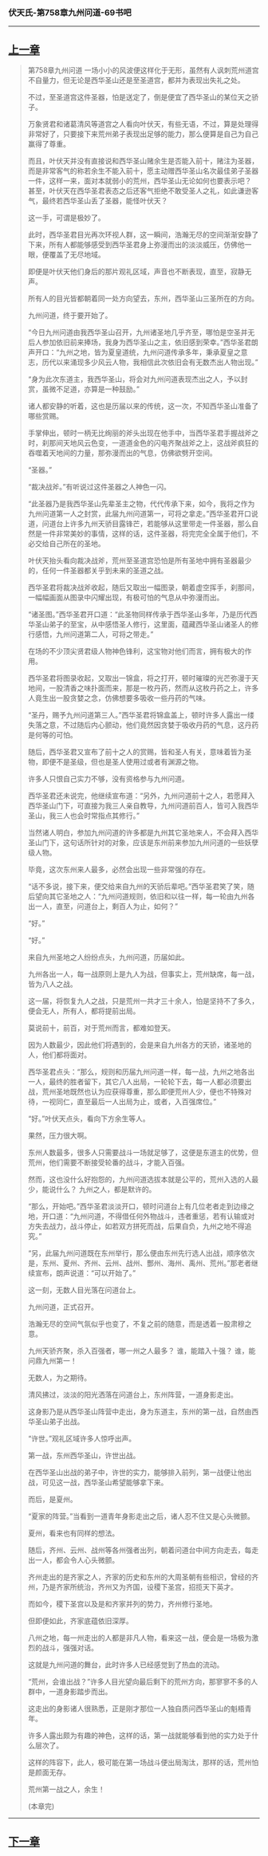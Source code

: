 ### 伏天氏-第758章九州问道-69书吧

--------
[上一章](./ffa9e9b3a264373e43d701add18c1c0c.md)
--------


>
>
>
>第758章九州问道
>一场小小的风波便这样化于无形，虽然有人讽刺荒州道宫不自量力，但无论是西华圣山还是至圣道宫，都并为表现出失礼之处。
>
>不过，至圣道宫这件圣器，怕是送定了，倒是便宜了西华圣山的某位天之骄子。
>
>万象贤君和诸葛清风等道宫之人看向叶伏天，有些无语，不过，算是处理得非常好了，只要接下来荒州弟子表现出足够的能力，那么便算是自己为自己赢得了尊重。
>
>而且，叶伏天并没有直接说和西华圣山赌余生是否能入前十，赌注为圣器，而是非常客气的称若余生不能入前十，愿主动赠西华圣山名次最佳弟子圣器一件，这样一来，面对本就弱小的荒州，西华圣山无论如何也要表示吧？
>甚至，叶伏天在西华圣君表态之后还客气拒绝不敢受圣人之礼，如此谦逊客气，最终若西华圣山丢了圣器，能怪叶伏天？
>
>这一手，可谓是极妙了。
>
>此时，西华圣君目光再次环视人群，这一瞬间，浩瀚无尽的空间渐渐安静了下来，所有人都能够感受到西华圣君身上弥漫而出的淡淡威压，仿佛他一眼，便覆盖了无尽地域。
>
>即便是叶伏天他们身后的那片观礼区域，声音也不断表现，直至，寂静无声。
>
>所有人的目光皆都朝着同一处方向望去，东州，西华圣山三圣所在的方向。
>
>九州问道，终于要开始了。
>
>“今日九州问道由我西华圣山召开，九州诸圣地几乎齐至，哪怕是空圣并无后人参加依旧前来捧场，我身为西华圣山之主，依旧感到荣幸。”西华圣君朗声开口：“九州之地，皆为夏皇道统，九州问道传承多年，秉承夏皇之意志，历代以来涌现多少风云人物，我相信此次依旧会有无数杰出人物出现。”
>
>“身为此次东道主，我西华圣山，将会对九州问道表现杰出之人，予以封赏，虽微不足道，亦算是一种鼓励。”
>
>诸人都安静的听着，这也是历届以来的传统，这一次，不知西华圣山准备了哪些赏赐。
>
>手掌伸出，顿时一柄无比绚丽的斧头出现在他手中，当西华圣君手握战斧之时，刹那间天地风云色变，一道道金色的闪电齐聚战斧之上，这战斧疯狂的吞噬着天地间的力量，那弥漫而出的气息，仿佛欲劈开空间。
>
>“圣器。”
>
>“裁决战斧。”有听说过这件圣器之人神色一闪。
>
>“此圣器乃是我西华圣山先辈圣主之物，代代传承下来，如今，我将之作为九州问道第一人之封赏，此届九州问道第一，可将之拿走。”西华圣君开口说道，问道台上许多九州天骄目露锋芒，若能够从这里带走一件圣器，那么自然是一件非常美妙的事情，这样的话，这件圣器，将完完全全属于他们，不必交给自己所在的圣地。
>
>叶伏天抬头看向裁决战斧，荒州至圣道宫恐怕是所有圣地中拥有圣器最少的，任何一件圣器都关乎到未来的圣道之战。
>
>西华圣君将裁决战斧收起，随后又取出一幅图录，朝着虚空挥手，刹那间，一幅幅画面从图录中闪耀出现，有极可怕的气息从中弥漫而出。
>
>“诸圣图。”西华圣君开口道：“此圣物同样传承于西华圣山多年，乃是历代西华圣山弟子的至宝，从中感悟圣人修行，这里面，蕴藏西华圣山诸圣人的修行感悟，九州问道第二人，可将之带走。”
>
>在场的不少顶尖贤君级人物神色锋利，这宝物对他们而言，拥有极大的作用。
>
>西华圣君将图录收起，又取出一锦盒，将之打开，顿时璀璨的光芒弥漫于天地间，一股清香之味扑面而来，那是一枚丹药，然而从这枚丹药之上，许多人竟生出一股贪婪之念，仿佛想要多吸收一些丹药的气味。
>
>“圣丹，赐予九州问道第三人。”西华圣君将锦盒盖上，顿时许多人露出一缕失落之意，不过随后内心颤动，他们竟然因贪婪于吸收丹药的气息，这丹药是何等的可怕。
>
>随后，西华圣君又宣布了前十之人的赏赐，皆和圣人有关，意味着皆为圣物，即便不是圣级，但也是圣人使用过或者有渊源之物。
>
>许多人只恨自己实力不够，没有资格参与九州问道。
>
>西华圣君还未说完，他继续宣布道：“另外，九州问道前十之人，若愿拜入西华圣山门下，可直接为我三人亲自教导，九州问道前百人，皆可入我西华圣山，我三人也会时常指点其修行。”
>
>当然诸人明白，参加九州问道的许多都是九州其它圣地来人，不会拜入西华圣山门下，这句话所针对的对象，应该是东州前来参加九州问道的一些妖孽级人物。
>
>毕竟，这次东州来人最多，必然会出现一些非常强的存在。
>
>“话不多说，接下来，便交给来自九州的天骄后辈吧。”西华圣君笑了笑，随后望向其它圣地之人：“九州问道规则，依旧和以往一样，每一轮由九州各出一人，直至，问道台上，剩百人为止，如何？”
>
>“好。”
>
>“好。”
>
>来自九州圣地之人纷纷点头，九州问道，历届如此。
>
>九州各出一人，每一战原则上是九人为战，但事实上，荒州缺席，每一战，皆为八人之战。
>
>这一届，将恢复九人之战，只是荒州一共才三十余人，怕是坚持不了多久，便会无人，所有人，都将提前出局。
>
>莫说前十，前百，对于荒州而言，都难如登天。
>
>因为人数最少，因此他们将遇到的，会是来自九州各方的天骄，诸圣地的人，他们都将面对。
>
>西华圣君点头：“那么，规则和历届九州问道一样，每一战，九州之地各出一人，最终的胜者留下，其它八人出局，一轮轮下去，每一人都必须要出战，荒州圣地既然也认为应获得尊重，那么即便荒州人少，便也不特殊对待，一视同仁，直至最后一人出局为止，或者，入百强席位。”
>
>“好。”叶伏天点头，看向下方余生等人。
>
>果然，压力很大啊。
>
>东州人数最多，很多人只需要战斗一场就足够了，这便是东道主的优势，但荒州，他们需要不断接受轮番的战斗，才能入百强。
>
>然而，这也没什么好抱怨的，九州问道选拔本就是公平的，荒州入选的人最少，能说什么？
>九州之人，都是默许的。
>
>“那么，开始吧。”西华圣君淡淡开口，顿时问道台上有几位老者走到边缘之地，开口道：“九州问道，不得借任何外物战斗，违者重惩，若有认输或对方失去战力，战斗停止，如若双方拼死而战，后果自负，九州之地不得追究。”
>
>“另，此届九州问道既在东州举行，那么便由东州先行选人出战，顺序依次是，东州、夏州、齐州、云州、战州、酆州、海州、禹州、荒州。”那老者继续宣布，朗声说道：“可以开始了。”
>
>这一刻，无数人目光落在问道台上。
>
>九州问道，正式召开。
>
>浩瀚无尽的空间气氛似乎也变了，不复之前的随意，而是透着一股肃穆之意。
>
>九州天骄齐聚，杀入百强者，哪一州之人最多？
>谁，能踏入十强？
>谁，能问鼎九州第一！
>
>无数人，为之期待。
>
>清风拂过，淡淡的阳光洒落在问道台上，东州阵营，一道身影走出。
>
>这身影乃是从西华圣山阵营中走出，身为东道主，东州的第一战，自然由西华圣山弟子出战。
>
>“许世。”观礼区域许多人惊呼出声。
>
>第一战，东州西华圣山，许世出战。
>
>在西华圣山出战的弟子中，许世的实力，能够排入前列，第一战便让他出战，可见这一战，西华圣山希望能够拿下来。
>
>而后，是夏州。
>
>“夏家的阵营。”当看到一道青年身影走出之后，诸人忍不住又是心头微颤。
>
>夏州，看来也有同样的想法。
>
>随后，齐州、云州、战州等各州强者出列，朝着问道台中间方向走去，每走出一人，都会令人心头微颤。
>
>齐州走出的是齐家之人，齐家的历史和东州的大周圣朝有些相识，曾经的齐州，乃是齐家所统治，齐州又为齐国，设稷下圣宫，招揽天下英才。
>
>而如今，稷下圣宫以及是和齐家并列的势力，齐州修行圣地。
>
>但即便如此，齐家底蕴依旧深厚。
>
>八州之地，每一州走出的人都是非凡人物，看来这一战，便会是一场极为激烈的战斗，强强对话。
>
>这就是九州问道的舞台，此时许多人已经感觉到了热血的流动。
>
>“荒州，会谁出战？”许多人目光望向最后剩下的荒州方向，那寥寥不多的人群中，一道身影踏步而出。
>
>这走出的身影诸人很熟悉，正是刚才那位一人独自质问西华圣山的魁梧青年。
>
>许多人露出颇为有趣的神色，这样的话，第一战就能够看到他的实力处于什么层次了。
>
>这样的阵容下，此人，极可能在第一场战斗便出局淘汰，那样的话，荒州怕是颜面无存。
>
>荒州第一战之人，余生！
>
>(本章完)
>
>

--------
[下一章](./9bd754e2043eea8ff589b76a5d774e5c.md)
--------
